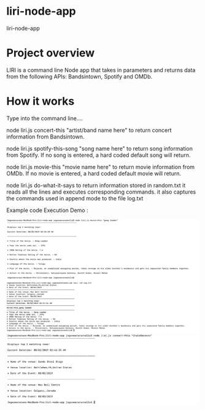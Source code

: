 # liri-node-app
liri-node-app

# Project overview

LIRI is a command line Node app that takes in parameters and returns data from the following APIs: Bandsintown, Spotify and OMDb.

# How it works 

Type into the command line....

node liri.js concert-this "artist/band name here" to return concert information from Bandsintown.

node liri.js spotify-this-song "song name here" to return song information from Spotify. If no song is entered, a hard coded default song will return.

node liri.js movie-this "movie name here" to return movie information from OMDb. If no movie is entered, a hard coded default movie will return.

node liri.js do-what-it-says to return information stored in random.txt it reads all the lines and executes corresponding commands.
it also captures the commands used in append mode to the file log.txt

Example code Execution Demo : 

![](./Images/Image1.png)
<img src="./Images/Image3.png">
<img src="./Images/Image2.png">

